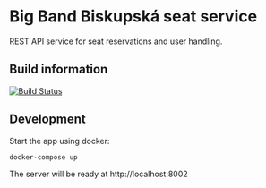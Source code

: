 # Big Band Biskupská seat service

REST API service for seat reservations and user handling.

## Build information
[![Build Status](https://travis-ci.org/bigbandbiskupska/seats.svg?branch=master)](https://travis-ci.org/bigbandbiskupska/seats)

## Development

Start the app using docker:

```bash
docker-compose up
```

The server will be ready at http://localhost:8002
